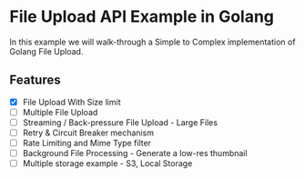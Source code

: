 # File Upload API Example in Golang

In this example we will walk-through a Simple to Complex implementation of Golang File Upload.

## Features

- [X] File Upload With Size limit
- [ ] Multiple File Upload
- [ ] Streaming / Back-pressure File Upload - Large Files
- [ ] Retry & Circuit Breaker mechanism
- [ ] Rate Limiting and Mime Type filter
- [ ] Background File Processing - Generate a low-res thumbnail
- [ ] Multiple storage example - S3, Local Storage